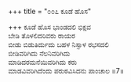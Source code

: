+++
title = "೦೦೭ ಕೂಡೆ ಹೊಸ"

+++
ಕೂಡೆ ಹೊಸ ಭಾಂಡದಲಿ ಭಿಕ್ಷವ  
ಬೇಡಿ ತೊಳಲಿದರಿವರು ರಾಯರ  
ಬೀಡು ಬಿಡುತಿರ್ದುದು ಬಹಳ ನಿಸ್ಸಾಳ ರಭಸದಲಿ   
ಬೀಡಿವರಿಗಿದು ನೆಲನಿವರಿಗಿದು  
ಮಾಡಿದರಮನೆಯಿವರಿಗಿದು ಕರು  
ಮಾಡವಿವರಿಗಿದೆಂದು ಪರುಠವಿಸಿದನು ಪಾಂಚಾಲ     ॥7॥